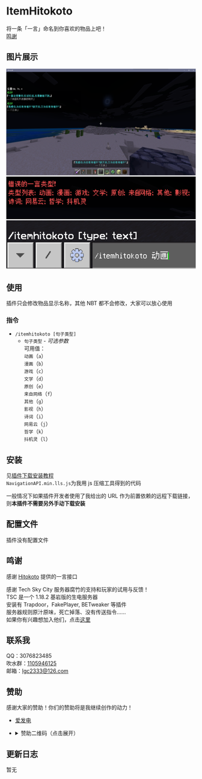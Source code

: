 <!-- markdownlint-disable MD033 -->

# ItemHitokoto

将一条「一言」命名到你喜欢的物品上吧！  
[鸣谢](#鸣谢)

## 图片展示

![1](readme/1.png)  
![2](readme/2.png)  
![3](readme/3.png)

## 使用

插件只会修改物品显示名称，其他 NBT 都不会修改，大家可以放心使用

### 指令

- `/itemhitokoto [句子类型]`
  - `句子类型` - _可选参数_  
    可用值：  
    `动画`（`a`）  
    `漫画`（`b`）  
    `游戏`（`c`）  
    `文学`（`d`）  
    `原创`（`e`）  
    `来自网络`（`f`）  
    `其他`（`g`）  
    `影视`（`h`）  
    `诗词`（`i`）  
    `网易云`（`j`）  
    `哲学`（`k`）  
    `抖机灵`（`l`）

## 安装

见[插件下载安装教程](../tutorial.md)  
`NavigationAPI.min.lls.js`为我用 js 压缩工具得到的代码

一般情况下如果插件开发者使用了我给出的 URL 作为前置依赖的远程下载链接，则**本插件不需要另外手动下载安装**

## 配置文件

插件没有配置文件

## 鸣谢

感谢 [Hitokoto](https://hitokoto.cn/) 提供的一言接口

感谢 Tech Sky City 服务器腐竹的支持和玩家的试用与反馈！  
TSC 是一个 1.18.2 基岩版的生电服务器  
安装有 Trapdoor，FakePlayer, BETweaker 等插件  
服务器规则原汁原味，死亡掉落、没有传送指令……  
如果你有兴趣想加入他们，点击[这里](https://jq.qq.com/?_wv=1027&k=p2ke7c5F)

## 联系我

QQ：3076823485  
吹水群：[1105946125](https://jq.qq.com/?_wv=1027&k=Z3n1MpEp)  
邮箱：<lgc2333@126.com>

## 赞助

感谢大家的赞助！你们的赞助将是我继续创作的动力！

- [爱发电](https://afdian.net/@lgc2333)
- <details>
    <summary>赞助二维码（点击展开）</summary>

  ![讨饭](https://raw.githubusercontents.com/lgc2333/ShigureBotMenu/master/src/imgs/sponsor.png)

  </details>

## 更新日志

暂无
